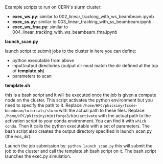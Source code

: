 Example scripts to run on CERN's slurm cluster:

- __exec_ws.py__: similar to 002_linear_tracking_with_ws_beambeam.ipynb
- __exec_ss.py__: similar to 003_linear_tracking_with_ss_beambeam.ipynb
- __exec_ws_fma.py__: similar to 004_linear_tracking_with_ws_beambeam_fma.ipynb

__launch_scan.py__

launch script to submit jobs to the cluster
in here you can define:
- python executable from above
- input/output directories (output dir must match the dir defined at the top of __template.sh__)
- parameters to scan

__template.sh__

this is a bash script and it will be executed once the job is given
a compute node on the cluster. This script activates the python environment but you
need to specify the path to it. 
Replace `/home/HPC/pkicsiny/fccee-beambeam/tutorials/slurm` with the actual path
to these files.
Replace `/home/HPC/pkicsiny/miniforge3/bin/activate` with the actual path
to the activation script to your conda environment. You can find it with `which conda`.
Then it calls the python executable with a set of parameters. The bash script also creates the output 
directory specified in launch_scan.py (the eos_dir).

Launch the job submission by:
`python launch_scan.py`
this will submit the job to the cluster and call the template.sh bash script on it.
The bash script launches the exec.py simulation.
